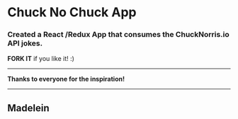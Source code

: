 # Chuck No Chuck App

### Created a React /Redux App that consumes the ChuckNorris.io API jokes.

**FORK IT** if you like it! :)

***

**Thanks to everyone for the inspiration!**

***

## Madelein
